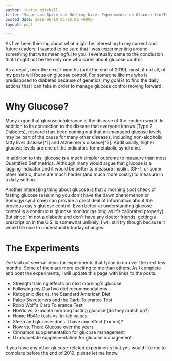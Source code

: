 ```yaml
---
author: justin_mitchell
title: "Sugar and Spice and Nothing Nice: Experiments on Glucose (in)Tolerance"
posted_date: 2019-06-10 06:00:00 +0000
layout: post

---
```


As I've been thinking about what might be interesting to my current and future readers, I wanted to be sure that I was experimenting around something that was meaningful to you. I eventually came to the conclusion that I might not be the only one who cares about glucose control. 

As a result, over the next 7 months (until the end of 2019), most, if not all, of my posts will focus on glucose control. For someone like me who is predisposed to diabetes because of genetics, my goal is to find the daily actions that I can take in order to manage glucose control moving forward.

# Why Glucose?

Many argue that glucose intolerance is the disease of the modern world. In addition to its connection to the disease that everyone knows (Type 2 Diabetes), research has been coming out that mismanaged glucose levels may be part of the cause for many other diseases, including non-alcoholic fatty liver disease[^1] and Alzheimer's disease[^2]. Additionally, higher glucose levels are one of the indicators for metabolic syndrome.

In addition to this, glucose is a much simpler outcome to measure than most Quantified Self metrics. Although many would argue that glucose is a lagging indicator and it would be better to measure insulin, IGF-1, or some other metric, those are much harder (and much more costly) to measure in a daily setting.

Another interesting thing about glucose is that a morning spot check of fasting glucose (assuming you don't have the dawn phenomenon or Somogyi syndrome) can provide a great deal of information about the previous day's glucose control. Even better at understanding glucose control is a continuous glucose monitor (as long as it's calibrated properly). But since I'm not a diabetic and don't have any doctor friends, getting a prescription in the U.S. is somewhat unlikely. I will still try though because it would be nice to understand intraday changes.

# The Experiments

I've laid out several ideas for experiments that I plan to do over the next few months. Some of them are more exciting to me than others. As I complete and post the experiments, I will update this page with links to the posts. 

* Strength training effects on next morning's glucose
* Following my DayTwo diet recommendations
* Ketogenic diet vs. the Standard American Diet
* Paleo Sweeteners and the Carb Tolerance Test
* Robb Wolf's Carb Tolerance Test
* HbA1c vs. 3-month morning fasting glucose (do they match up?)
* Home HbA1c tests vs. in-lab values
* Sleep and glucose: does it have any effect (for me)? 
* Now vs. Then: Glucose over the years
* Cinnamon supplementation for glucose management
* Oxaloacetate supplementation for glucose management

If you have any other glucose-related experiments that you would like me to complete before the end of 2019, please let me know.